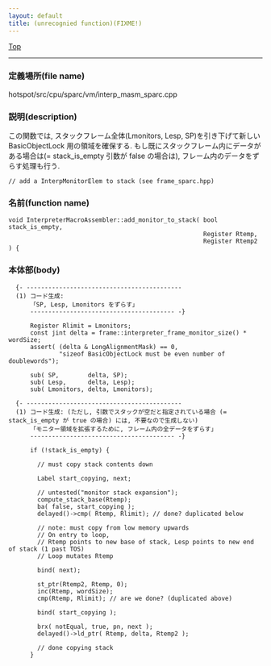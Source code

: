 ```yaml
---
layout: default
title: (unrecognied function)(FIXME!)
---
```

[Top](../index.html)

--- 
### 定義場所(file name)
hotspot/src/cpu/sparc/vm/interp_masm_sparc.cpp
### 説明(description)
この関数では, スタックフレーム全体(Lmonitors, Lesp, SP)を引き下げて新しい BasicObjectLock 用の領域を確保する.
もし既にスタックフレーム内にデータがある場合は(= stack_is_empty 引数が false の場合は), フレーム内のデータをずらす処理も行う.

```
// add a InterpMonitorElem to stack (see frame_sparc.hpp)

```

### 名前(function name)
```
void InterpreterMacroAssembler::add_monitor_to_stack( bool stack_is_empty,
                                                      Register Rtemp,
                                                      Register Rtemp2 ) {
```

### 本体部(body)
```
  {- -------------------------------------------
  (1) コード生成:
      「SP, Lesp, Lmonitors をずらす」
      ---------------------------------------- -}
	
	  Register Rlimit = Lmonitors;
	  const jint delta = frame::interpreter_frame_monitor_size() * wordSize;
	  assert( (delta & LongAlignmentMask) == 0,
	          "sizeof BasicObjectLock must be even number of doublewords");
	
	  sub( SP,        delta, SP);
	  sub( Lesp,      delta, Lesp);
	  sub( Lmonitors, delta, Lmonitors);
	
  {- -------------------------------------------
  (1) コード生成: (ただし, 引数でスタックが空だと指定されている場合 (= stack_is_empty が true の場合) には, 不要なので生成しない)
      「モニター領域を拡張するために, フレーム内の全データをずらす」
      ---------------------------------------- -}

	  if (!stack_is_empty) {
	
	    // must copy stack contents down
	
	    Label start_copying, next;
	
	    // untested("monitor stack expansion");
	    compute_stack_base(Rtemp);
	    ba( false, start_copying );
	    delayed()->cmp( Rtemp, Rlimit); // done? duplicated below
	
	    // note: must copy from low memory upwards
	    // On entry to loop,
	    // Rtemp points to new base of stack, Lesp points to new end of stack (1 past TOS)
	    // Loop mutates Rtemp
	
	    bind( next);
	
	    st_ptr(Rtemp2, Rtemp, 0);
	    inc(Rtemp, wordSize);
	    cmp(Rtemp, Rlimit); // are we done? (duplicated above)
	
	    bind( start_copying );
	
	    brx( notEqual, true, pn, next );
	    delayed()->ld_ptr( Rtemp, delta, Rtemp2 );
	
	    // done copying stack
	  }
	
```


